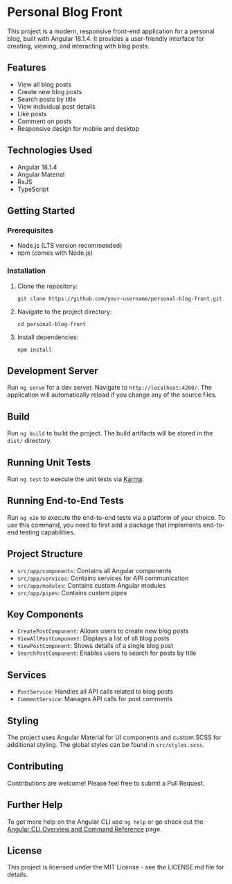 # Personal Blog Front

This project is a modern, responsive front-end application for a personal blog, built with Angular 18.1.4. It provides a user-friendly interface for creating, viewing, and interacting with blog posts.

## Features

- View all blog posts
- Create new blog posts
- Search posts by title
- View individual post details
- Like posts
- Comment on posts
- Responsive design for mobile and desktop

## Technologies Used

- Angular 18.1.4
- Angular Material
- RxJS
- TypeScript

## Getting Started

### Prerequisites

- Node.js (LTS version recommended)
- npm (comes with Node.js)

### Installation

1. Clone the repository:
   ```
   git clone https://github.com/your-username/personal-blog-front.git
   ```
2. Navigate to the project directory:
   ```
   cd personal-blog-front
   ```
3. Install dependencies:
   ```
   npm install
   ```

## Development Server

Run `ng serve` for a dev server. Navigate to `http://localhost:4200/`. The application will automatically reload if you change any of the source files.

## Build

Run `ng build` to build the project. The build artifacts will be stored in the `dist/` directory.

## Running Unit Tests

Run `ng test` to execute the unit tests via [Karma](https://karma-runner.github.io).

## Running End-to-End Tests

Run `ng e2e` to execute the end-to-end tests via a platform of your choice. To use this command, you need to first add a package that implements end-to-end testing capabilities.

## Project Structure

- `src/app/components`: Contains all Angular components
- `src/app/services`: Contains services for API communication
- `src/app/modules`: Contains custom Angular modules
- `src/app/pipes`: Contains custom pipes

## Key Components

- `CreatePostComponent`: Allows users to create new blog posts
- `ViewAllPostComponent`: Displays a list of all blog posts
- `ViewPostComponent`: Shows details of a single blog post
- `SearchPostComponent`: Enables users to search for posts by title

## Services

- `PostService`: Handles all API calls related to blog posts
- `CommentService`: Manages API calls for post comments

## Styling

The project uses Angular Material for UI components and custom SCSS for additional styling. The global styles can be found in `src/styles.scss`.

## Contributing

Contributions are welcome! Please feel free to submit a Pull Request.

## Further Help

To get more help on the Angular CLI use `ng help` or go check out the [Angular CLI Overview and Command Reference](https://angular.dev/tools/cli) page.

## License

This project is licensed under the MIT License - see the LICENSE.md file for details.
